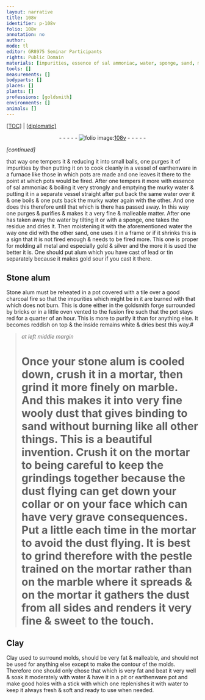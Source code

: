 ```yaml
---
layout: narrative
title: 108v
identifier: p-108v
folio: 108v
annotation: no
author:
mode: tl
editor: GR8975 Seminar Participants
rights: Public Domain
materials: [impurities, essence of sal ammoniac, water, sponge, sand, metal, gold, silver, alum, lead, tin, Stone alum, tile, charcoal, stone alum, marble, Clay, earthenware]
tools: []
measurements: []
bodyparts: []
places: []
plants: []
professions: [goldsmith]
environments: []
animals: []
---
```


<p><a href="{{ site.baseurl }}/translation/">[TOC]</a> | <a href="{{ site.baseurl }}/texts/p-108v_tc/" target="_blank">[diplomatic]</a></p><div class="folio" align="center">- - - - - <a href="http://gallica.bnf.fr/ark:/12148/btv1b10500001g/f222.image" target="_blank"><img src="https://cu-mkp.github.io/2017-workshop-edition/assets/photo-icon.png" alt="folio image: " style="display:inline-block; margin-bottom:-3px;"/>108v</a> - - - - - </div>  
 
*[continued]*
 
that way one tempers it & reducing it into small balls, <span class="x">one</span> purges it of <span class="m">impurities</span> <span class="x">by</span> then putting it on to cook cleanly in a vessel of earth<span class="x">enware</span> in a furnace like those in which pots <span class="x">are made</span> and one leaves it there to the point at which pots would be fired. After one tempers it more with <span class="m">essence of sal ammoniac</span> & boiling it very strongly and emptying the murky <span class="m">water</span> & putting it in a separate vessel straight after put back the same <span class="m">water</span> over it & one boils & one puts back the murky <span class="m">water</span> again with the other. And one does this therefore until that which is there has passed away. In this way one purges & purifies & makes it a very fine & malleable <span class="x">matter</span>. After one has taken away the <span class="m">water</span> by tilting <span class="x">it</span> or with a <span class="m">sponge</span>, one takes the residue and dries it. Then moistening it with the aforementioned <span class="m">water</span> the way one did with the other <span class="m">sand</span>, one uses it in a frame or if it shrinks <span class="x">this</span> is a sign that it is not fired enough & needs to be fired more. This one is proper for molding all <span class="m">metal</span> and especially <span class="m">gold</span> & <span class="m">silver</span> and the more it is used the better it is. One should put <span class="m">alum</span> which you have cast of <span class="m">lead</span> or <span class="m">tin</span> separately because it makes <span class="m">gold</span> sour if you cast it there.
 
 
  

## <span class="x"><span class="m">Stone alum</span></span>

 
<span class="m">Stone alum</span> must be reheated in a pot covered with a <span class="m">tile</span> over a good <span class="m">charcoal</span> fire so that the impurities which might be in it <span class="x">are</span> burned with that which does not burn. This is done either in the <span class="pro">goldsmith</span> forge surrounded by bricks or in a little oven vented to the fusion fire such that the pot stays red for a quarter of an hour. This is more to purify it than for anything else. It becomes reddish on top & the inside remains white & dries best this way.#
 
> *at left middle margin*
> 
> 
>   # Once your <span class="m">stone alum</span> is cooled down, crush it in a mortar, then grind it more finely on <span class="m">marble</span>. And this makes it into very fine wooly dust that gives binding to <span class="m">sand</span> without burning like all other things. <span class="x">This is</span> a beautiful invention. Crush it on the mortar to being careful to keep the grindings together because the dust flying can get down your collar or on your face which can have very grave consequences. Put a little each time in the mortar to avoid the dust flying. It is best to grind therefore with the pestle trained on the mortar rather than on the <span class="m">marble</span> where it spreads & on the mortar it gathers <span class="x">the dust</span> from all sides and renders it very fine & sweet to the touch.
 
 
  

## <span class="x"><span class="m">Clay</span></span>

 
<span class="m">Clay</span> used to surround molds, should be very fat & malleable, and should not be used for anything else except to make the contour of the molds. Therefore one should only chose that which is very fat and beat it very well & soak it moderately with <span class="m">water</span> & have it in a pit or <span class="m">earthenware</span> pot and make good holes with a stick with which one replenishes it with <span class="m">water</span> to keep it always fresh & soft and ready to use when needed.
 
